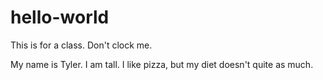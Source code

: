 # hello-world
This is for a class. Don't clock me.

My name is Tyler. I am tall. I like pizza, but my diet doesn't quite as much.
